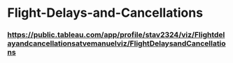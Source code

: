 # Flight-Delays-and-Cancellations
### https://public.tableau.com/app/profile/stav2324/viz/Flightdelayandcancellationsatvemanuelviz/FlightDelaysandCancellations
